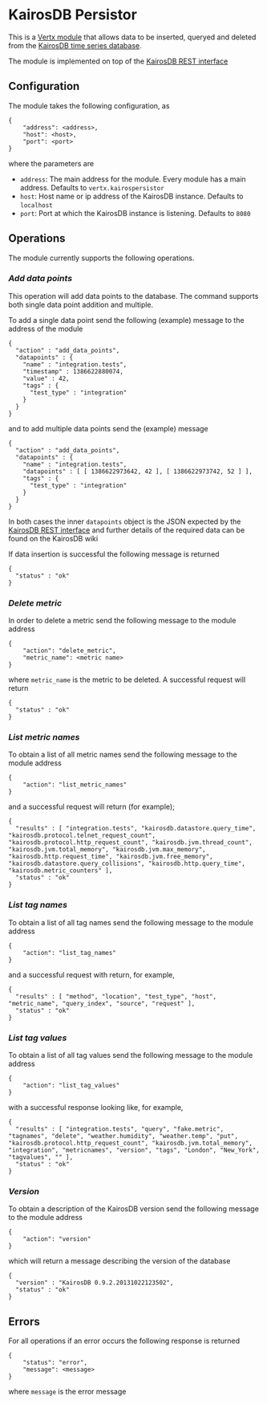 # KairosDB Persistor

This is a [Vertx module](http://vertx.io/) that allows data to be inserted, queryed and deleted from the [KairosDB time series database](https://code.google.com/p/kairosdb/).

The module is implemented on top of the [KairosDB REST interface](https://code.google.com/p/kairosdb/wiki/Overview)

## Configuration

The module takes the following configuration, as 

```
{
    "address": <address>,
    "host": <host>,
    "port": <port>
}
```
where the parameters are

* `address`: The main address for the module. Every module has a main address. Defaults to `vertx.kairospersistor`
* `host`: Host name or ip address of the KairosDB instance. Defaults to `localhost`
* `port`: Port at which the KairosDB instance is listening. Defaults to `8080`

## Operations

The module currently supports the following operations. 


### *Add data points*

This operation will add data points to the database. The command supports both single data point addition and multiple. 

To add a single data point send the following (example) message to the address of the module

```
{
  "action" : "add_data_points",
  "datapoints" : {
    "name" : "integration.tests",
    "timestamp" : 1386622880074,
    "value" : 42,
    "tags" : {
      "test_type" : "integration"
    }
  }
}

```
and to add multiple data points send the (example) message

```
{
  "action" : "add_data_points",
  "datapoints" : {
    "name" : "integration.tests",
    "datapoints" : [ [ 1386622973642, 42 ], [ 1386622973742, 52 ] ],
    "tags" : {
      "test_type" : "integration"
    }
  }
}
```

In both cases the inner `datapoints` object is the JSON expected by the [KairosDB REST interface](https://code.google.com/p/kairosdb/wiki/AddDataPoints) and further details of the required data can be found on the KairosDB wiki

If data insertion is successful the following message is returned

```
{
  "status" : "ok"
}
```

### *Delete metric*

In order to delete a metric send the following message to the module address

```
{
    "action": "delete_metric",
    "metric_name": <metric name>
}
```
where `metric_name` is the metric to be deleted. A successful request will return


```
{
  "status" : "ok"
}
```

### *List metric names*

To obtain a list of all metric names send the following message to the module address

```
{
    "action": "list_metric_names"
}
```

and a successful request will return (for example);

```
{
  "results" : [ "integration.tests", "kairosdb.datastore.query_time", "kairosdb.protocol.telnet_request_count", "kairosdb.protocol.http_request_count", "kairosdb.jvm.thread_count", "kairosdb.jvm.total_memory", "kairosdb.jvm.max_memory", "kairosdb.http.request_time", "kairosdb.jvm.free_memory", "kairosdb.datastore.query_collisions", "kairosdb.http.query_time", "kairosdb.metric_counters" ],
  "status" : "ok"
}
```

### *List tag names*

To obtain a list of all tag names send the following message to the module address

```
{
    "action": "list_tag_names"
}
```
and a successful request with return, for example,


```
{
  "results" : [ "method", "location", "test_type", "host", "metric_name", "query_index", "source", "request" ],
  "status" : "ok"
}

```

### *List tag values*

To obtain a list of all tag values send the following message to the module address

```
{
    "action": "list_tag_values"
}
```
with a successful response looking like, for example,

```
{
  "results" : [ "integration.tests", "query", "fake.metric", "tagnames", "delete", "weather.humidity", "weather.temp", "put", "kairosdb.protocol.http_request_count", "kairosdb.jvm.total_memory", "integration", "metricnames", "version", "tags", "London", "New_York", "tagvalues", "" ],
  "status" : "ok"
}
```


### *Version*

To obtain a description of the KairosDB version send the following message to the module address

```
{
    "action": "version"
}
```

which will return a message describing the version of the database

```
{
  "version" : "KairosDB 0.9.2.20131022123502",
  "status" : "ok"
}
```

## Errors

For all operations if an error occurs the following response is returned

```
{
    "status": "error",
    "message": <message>
}
```
where `message` is the error message 
